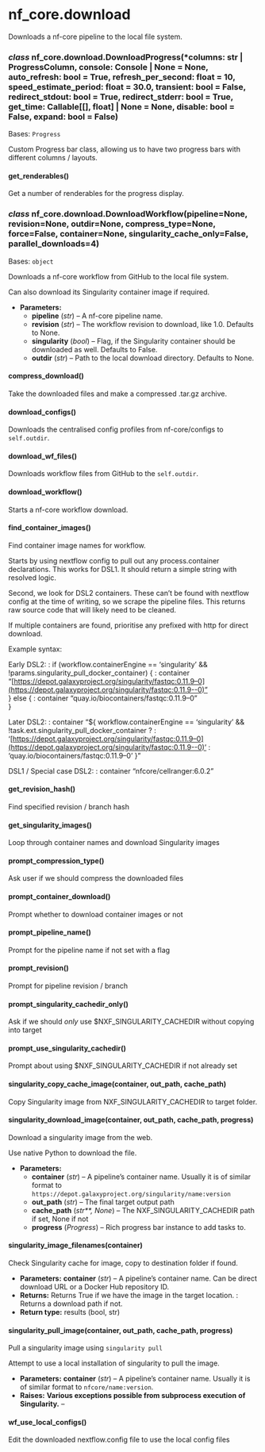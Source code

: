 # nf_core.download

Downloads a nf-core pipeline to the local file system.

### _class_ nf_core.download.DownloadProgress(\*columns: str | ProgressColumn, console: Console | None = None, auto_refresh: bool = True, refresh_per_second: float = 10, speed_estimate_period: float = 30.0, transient: bool = False, redirect_stdout: bool = True, redirect_stderr: bool = True, get_time: Callable[[], float] | None = None, disable: bool = False, expand: bool = False)

Bases: `Progress`

Custom Progress bar class, allowing us to have two progress
bars with different columns / layouts.

#### get_renderables()

Get a number of renderables for the progress display.

### _class_ nf_core.download.DownloadWorkflow(pipeline=None, revision=None, outdir=None, compress_type=None, force=False, container=None, singularity_cache_only=False, parallel_downloads=4)

Bases: `object`

Downloads a nf-core workflow from GitHub to the local file system.

Can also download its Singularity container image if required.

- **Parameters:**
  - **pipeline** (_str_) – A nf-core pipeline name.
  - **revision** (_str_) – The workflow revision to download, like 1.0. Defaults to None.
  - **singularity** (_bool_) – Flag, if the Singularity container should be downloaded as well. Defaults to False.
  - **outdir** (_str_) – Path to the local download directory. Defaults to None.

#### compress_download()

Take the downloaded files and make a compressed .tar.gz archive.

#### download_configs()

Downloads the centralised config profiles from nf-core/configs to `self.outdir`.

#### download_wf_files()

Downloads workflow files from GitHub to the `self.outdir`.

#### download_workflow()

Starts a nf-core workflow download.

#### find_container_images()

Find container image names for workflow.

Starts by using nextflow config to pull out any process.container
declarations. This works for DSL1. It should return a simple string with resolved logic.

Second, we look for DSL2 containers. These can’t be found with
nextflow config at the time of writing, so we scrape the pipeline files.
This returns raw source code that will likely need to be cleaned.

If multiple containers are found, prioritise any prefixed with http for direct download.

Example syntax:

Early DSL2:
: if (workflow.containerEngine == ‘singularity’ && !params.singularity_pull_docker_container) {
: container “[https://depot.galaxyproject.org/singularity/fastqc:0.11.9–0](https://depot.galaxyproject.org/singularity/fastqc:0.11.9--0)”
<br/>
} else {
: container “quay.io/biocontainers/fastqc:0.11.9–0”
<br/>
}

Later DSL2:
: container “${ workflow.containerEngine == ‘singularity’ && !task.ext.singularity_pull_docker_container ?
: ‘[https://depot.galaxyproject.org/singularity/fastqc:0.11.9–0](https://depot.galaxyproject.org/singularity/fastqc:0.11.9--0)’ :
‘quay.io/biocontainers/fastqc:0.11.9–0’ }”

DSL1 / Special case DSL2:
: container “nfcore/cellranger:6.0.2”

#### get_revision_hash()

Find specified revision / branch hash

#### get_singularity_images()

Loop through container names and download Singularity images

#### prompt_compression_type()

Ask user if we should compress the downloaded files

#### prompt_container_download()

Prompt whether to download container images or not

#### prompt_pipeline_name()

Prompt for the pipeline name if not set with a flag

#### prompt_revision()

Prompt for pipeline revision / branch

#### prompt_singularity_cachedir_only()

Ask if we should _only_ use $NXF_SINGULARITY_CACHEDIR without copying into target

#### prompt_use_singularity_cachedir()

Prompt about using $NXF_SINGULARITY_CACHEDIR if not already set

#### singularity_copy_cache_image(container, out_path, cache_path)

Copy Singularity image from NXF_SINGULARITY_CACHEDIR to target folder.

#### singularity_download_image(container, out_path, cache_path, progress)

Download a singularity image from the web.

Use native Python to download the file.

- **Parameters:**
  - **container** (_str_) – A pipeline’s container name. Usually it is of similar format
    to `https://depot.galaxyproject.org/singularity/name:version`
  - **out_path** (_str_) – The final target output path
  - **cache_path** (_str\*\*,_ _None_) – The NXF_SINGULARITY_CACHEDIR path if set, None if not
  - **progress** (_Progress_) – Rich progress bar instance to add tasks to.

#### singularity_image_filenames(container)

Check Singularity cache for image, copy to destination folder if found.

- **Parameters:**
  **container** (_str_) – A pipeline’s container name. Can be direct download URL
  or a Docker Hub repository ID.
- **Returns:**
  Returns True if we have the image in the target location.
  : Returns a download path if not.
- **Return type:**
  results (bool, str)

#### singularity_pull_image(container, out_path, cache_path, progress)

Pull a singularity image using `singularity pull`

Attempt to use a local installation of singularity to pull the image.

- **Parameters:**
  **container** (_str_) – A pipeline’s container name. Usually it is of similar format
  to `nfcore/name:version`.
- **Raises:**
  **Various exceptions possible from subprocess execution** **of** **Singularity.** –

#### wf_use_local_configs()

Edit the downloaded nextflow.config file to use the local config files
